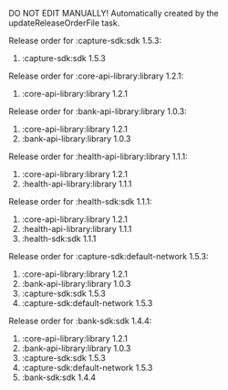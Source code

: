 DO NOT EDIT MANUALLY!
Automatically created by the updateReleaseOrderFile task.

Release order for :capture-sdk:sdk 1.5.3:
 1. :capture-sdk:sdk 1.5.3

Release order for :core-api-library:library 1.2.1:
 1. :core-api-library:library 1.2.1

Release order for :bank-api-library:library 1.0.3:
 1. :core-api-library:library 1.2.1
 2. :bank-api-library:library 1.0.3

Release order for :health-api-library:library 1.1.1:
 1. :core-api-library:library 1.2.1
 2. :health-api-library:library 1.1.1

Release order for :health-sdk:sdk 1.1.1:
 1. :core-api-library:library 1.2.1
 2. :health-api-library:library 1.1.1
 3. :health-sdk:sdk 1.1.1

Release order for :capture-sdk:default-network 1.5.3:
 1. :core-api-library:library 1.2.1
 2. :bank-api-library:library 1.0.3
 3. :capture-sdk:sdk 1.5.3
 4. :capture-sdk:default-network 1.5.3

Release order for :bank-sdk:sdk 1.4.4:
 1. :core-api-library:library 1.2.1
 2. :bank-api-library:library 1.0.3
 3. :capture-sdk:sdk 1.5.3
 4. :capture-sdk:default-network 1.5.3
 5. :bank-sdk:sdk 1.4.4

